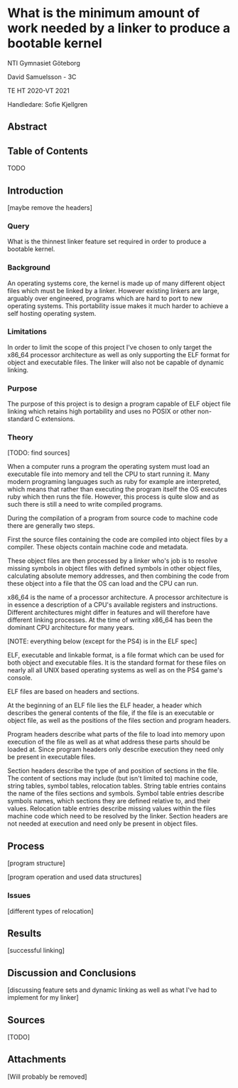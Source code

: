 # What is the minimum amount of work needed by a linker to produce a bootable kernel

NTI Gymnasiet Göteborg

David Samuelsson - 3C

TE HT 2020-VT 2021

Handledare: Sofie Kjellgren

## Abstract

## Table of Contents

TODO

## Introduction

[maybe remove the headers]

### Query

What is the thinnest linker feature set required in order to produce a bootable kernel.

### Background

An operating systems core, the kernel is made up of many different object files which must be linked by a linker. However existing linkers are large, arguably over engineered, programs which are hard to port to new operating systems. This portability issue makes it much harder to achieve a self hosting operating system.

### Limitations

In order to limit the scope of this project I've chosen to only target the x86\_64 processor architecture as well as only supporting the ELF format for object and executable files. The linker will also not be capable of dynamic linking.

### Purpose

The purpose of this project is to design a program capable of ELF object file linking which retains high portability and uses no POSIX or other non-standard C extensions.

### Theory

[TODO: find sources]

When a computer runs a program the operating system must load an executable file into memory and tell the CPU to start running it. Many modern programing languages such as ruby for example are interpreted, which means that rather than executing the program itself the OS executes ruby which then runs the file. However, this process is quite slow and as such there is still a need to write compiled programs.

During the compilation of a program from source code to machine code there are generally two steps.

First the source files containing the code are compiled into object files by a compiler. These objects contain machine code and metadata.

These object files are then processed by a linker who's job is to resolve missing symbols in object files with defined symbols in other object files, calculating absolute memory addresses, and then combining the code from these object into a file that the OS can load and the CPU can run.

x86\_64 is the name of a processor architecture. A processor architecture is in essence a description of a CPU's available registers and instructions. Different architectures might differ in features and will therefore have different linking processes. At the time of writing x86\_64 has been the dominant CPU architecture for many years.

[NOTE: everything below (except for the PS4) is in the ELF spec]

ELF, executable and linkable format, is a file format which can be used for both object and executable files. It is the standard format for these files on nearly all all UNIX based operating systems as well as on the PS4 game's console.

ELF files are based on headers and sections.

At the beginning of an ELF file lies the ELF header, a header which describes the general contents of the file, if the file is an executable or object file, as well as the positions of the files section and program headers.

Program headers describe what parts of the file to load into memory upon execution of the file as well as at what address these parts should be loaded at. Since program headers only describe execution they need only be present in executable files.

Section headers describe the type of and position of sections in the file. The content of sections may include (but isn't limited to) machine code, string tables, symbol tables, relocation tables. String table entries contains the name of the files sections and symbols. Symbol table entries describe symbols names, which sections they are defined relative to, and their values. Relocation table entries describe missing values within the files machine code which need to be resolved by the linker. Section headers are not needed at execution and need only be present in object files.

## Process

[program structure]

[program operation and used data structures]

### Issues

[different types of relocation]

## Results

[successful linking]

## Discussion and Conclusions

[discussing feature sets and dynamic linking as well as what I've had to implement for my linker]

## Sources

[TODO]

## Attachments

[Will probably be removed]
